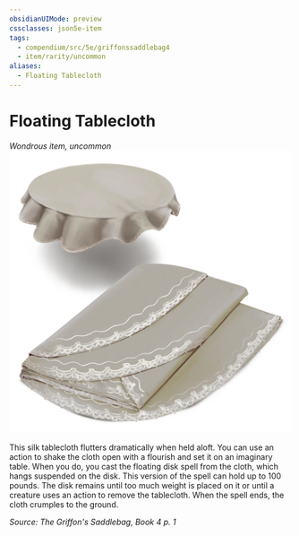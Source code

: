 ```yaml
---
obsidianUIMode: preview
cssclasses: json5e-item
tags:
  - compendium/src/5e/griffonssaddlebag4
  - item/rarity/uncommon
aliases:
  - Floating Tablecloth
---
```

# Floating Tablecloth
*Wondrous item, uncommon*  
![](https://raw.githubusercontent.com/TheGiddyLimit/homebrew-img/main/img/GriffonsSaddlebag4/Items/Floating-Tablecloth.webp#right)  


This silk tablecloth flutters dramatically when held aloft. You can use an action to shake the cloth open with a flourish and set it on an imaginary table. When you do, you cast the floating disk spell from the cloth, which hangs suspended on the disk. This version of the spell can hold up to 100 pounds. The disk remains until too much weight is placed on it or until a creature uses an action to remove the tablecloth. When the spell ends, the cloth crumples to the ground.

*Source: The Griffon's Saddlebag, Book 4 p. 1*
